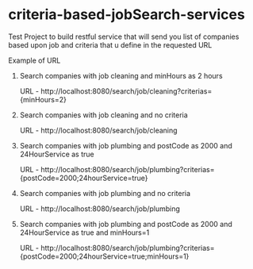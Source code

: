 # criteria-based-jobSearch-services

Test Project to build restful service that will send you list of companies based upon job and criteria that u define in the requested URL

Example of URL

1. Search companies with job cleaning and minHours as 2 hours

   URL - http://localhost:8080/search/job/cleaning?criterias={minHours=2}

2. Search companies with job cleaning and no criteria

   URL - http://localhost:8080/search/job/cleaning

3. Search companies with job plumbing and postCode as 2000 and 24HourService as true

   URL - http://localhost:8080/search/job/plumbing?criterias={postCode=2000;24hourService=true}
   
4. Search companies with job plumbing and no criteria

   URL - http://localhost:8080/search/job/plumbing
   
5. Search companies with job plumbing and postCode as 2000 and 24HourService as true and minHours=1

   URL - http://localhost:8080/search/job/plumbing?criterias={postCode=2000;24hourService=true;minHours=1}
